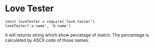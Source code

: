 # Love Tester

    const loveTester = require('love-tester')
    loveTester('a name', 'b name')

It will returns string which show percetage of match. The percentage is calculated by ASCII code of those names.
